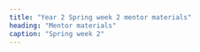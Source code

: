 ```yaml
---
title: "Year 2 Spring week 2 mentor materials"
heading: "Mentor materials"
caption: "Spring week 2"
---
```

